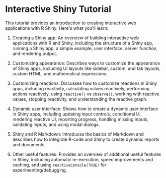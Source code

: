 # Interactive Shiny Tutorial

This tutorial provides an introduction to creating interactive web applications with R Shiny. 
Here's what you'll learn:
 
1. Creating a Shiny app: An overview of building interactive web applications with R and Shiny, including the structure of a Shiny app, running a Shiny app, a simple example, user interface, server function, and rendering output.

2. Customizing appearance: Describes ways to customize the appearance of Shiny apps, including UI layouts like sidebar, custom, and tab layouts, custom HTML, and mathematical expressions.

3. Customizing reactions: Discusses how to customize reactions in Shiny apps, including reactivity, calculating values reactively, performing actions reactively, using `reactive()` vs `observe()`, working with reactive values, stopping reactivity, and understanding the reactive graph.

4. Dynamic user interface: Shows how to create a dynamic user interface in Shiny apps, including updating input controls, conditional UI, rendering reactive UI, reporting progress, handling missing inputs, validating inputs, and using modal dialogs.

5. Shiny and R Markdown: Introduces the basics of Markdown and describes how to integrate R-code and Shiny to create dynamic reports and documents.

6. Other useful features: Provides an overview of additional useful features in Shiny, including automatic re-execution, speed improvements and caching, and using `reactiveConsole(TRUE)` for experimenting/debugging.
